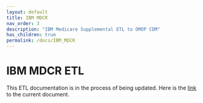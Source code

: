 ```yaml
---
layout: default
title: IBM MDCR
nav_order: 3
description: "IBM Medicare Supplemental ETL to OMOP CDM"
has_children: true
permalink: /docs/IBM_MDCR
---
```


# IBM MDCR ETL

This ETL documentation is in the process of being updated. Here is the [link](https://github.com/OHDSI/ETL-CDMBuilder/blob/master/man/TRUVEN_CCAE_MDCR/Truven_CCAE_and_MDCR_ETL_CDM_V5.3.1.doc) to the current document. 